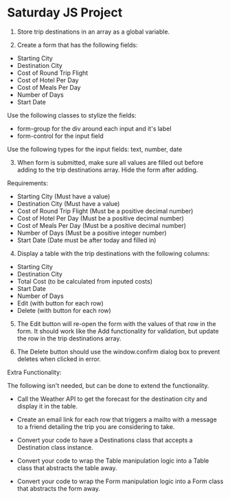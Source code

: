 # Saturday JS Project

1. Store trip destinations in an array as a global variable.

2. Create a form that has the following fields:

* Starting City
* Destination City
* Cost of Round Trip Flight
* Cost of Hotel Per Day
* Cost of Meals Per Day
* Number of Days
* Start Date

Use the following classes to stylize the fields:

* form-group for the div around each input and it's label
* form-control for the input field

Use the following types for the input fields: text, number, date

3. When form is submitted, make sure all values are filled out before adding to the trip destinations array. Hide the form after adding.

Requirements:

* Starting City (Must have a value)
* Destination City (Must have a value)
* Cost of Round Trip Flight (Must be a positive decimal number)
* Cost of Hotel Per Day (Must be a positive decimal number)
* Cost of Meals Per Day (Must be a positive decimal number)
* Number of Days (Must be a positive integer number)
* Start Date (Date must be after today and filled in)

4. Display a table with the trip destinations with the following columns:

* Starting City
* Destination City
* Total Cost (to be calculated from inputed costs)
* Start Date
* Number of Days
* Edit (with button for each row)
* Delete (with button for each row)

5. The Edit button will re-open the form with the values of that row in the form. It should work like the Add functionality for validation, but update the row in the trip destinations array.

6. The Delete button should use the window.confirm dialog box to prevent deletes when clicked in error.

Extra Functionality:

The following isn't needed, but can be done to extend the functionality.

* Call the Weather API to get the forecast for the destination city and display it in the table.

* Create an email link for each row that triggers a mailto with a message to a friend detailing the trip you are considering to take.

* Convert your code to have a Destinations class that accepts a Destination class instance.

* Convert your code to wrap the Table manipulation logic into a Table class that abstracts the table away.

* Convert your code to wrap the Form manipulation logic into a Form class that abstracts the form away.